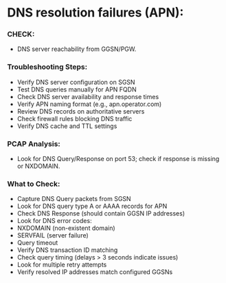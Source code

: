# DNS resolution failures (APN):

### CHECK:
- DNS server reachability from GGSN/PGW. 

### Troubleshooting Steps: 
- Verify DNS server configuration on SGSN 
- Test DNS queries manually for APN FQDN 
- Check DNS server availability and response times 
- Verify APN naming format (e.g., apn.operator.com) 
- Review DNS records on authoritative servers 
- Check firewall rules blocking DNS traffic 
- Verify DNS cache and TTL settings  

### PCAP Analysis:
- Look for DNS Query/Response on port 53; check if response is missing or NXDOMAIN.

### What to Check:
- Capture DNS Query packets from SGSN 
- Look for DNS query type A or AAAA records for APN 
- Check DNS Response (should contain GGSN IP addresses) 
- Look for DNS error codes: 
- NXDOMAIN (non-existent domain) 
- SERVFAIL (server failure) 
- Query timeout 
- Verify DNS transaction ID matching 
- Check query timing (delays > 3 seconds indicate issues) 
- Look for multiple retry attempts 
- Verify resolved IP addresses match configured GGSNs 